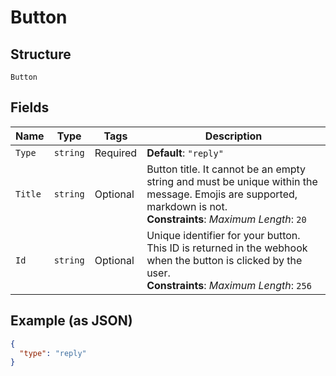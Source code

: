 
# Button

## Structure

`Button`

## Fields

| Name | Type | Tags | Description |
|  --- | --- | --- | --- |
| `Type` | `string` | Required | **Default**: `"reply"` |
| `Title` | `string` | Optional | Button title. It cannot be an empty string and must be unique within the message. Emojis are supported, markdown is not.<br>**Constraints**: *Maximum Length*: `20` |
| `Id` | `string` | Optional | Unique identifier for your button. This ID is returned in the webhook when the button is clicked by the user.<br>**Constraints**: *Maximum Length*: `256` |

## Example (as JSON)

```json
{
  "type": "reply"
}
```

